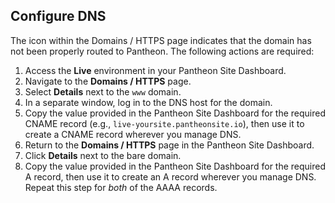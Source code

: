 <h2>Configure DNS</h2>
<p>The <span class="glyphicons glyphicons-alert text-warning"></span> icon within the Domains / HTTPS page indicates that the domain has not been properly routed to Pantheon. The following actions are required:</p>

<ol>
<li> Access the <b><span class="glyphicons glyphicons-cardio"></span> Live</b> environment in your Pantheon Site Dashboard.</li>
<li> Navigate to the <b><span class="glyphicons glyphicons-global"></span> Domains / HTTPS</b> page.</li>
<li> Select <b>Details</b> next to the <code>www</code> domain.</li>
<li> In a separate window, log in to the DNS host for the domain.</li>
<li> Copy the value provided in the Pantheon Site Dashboard for the required CNAME record (e.g., <code>live-yoursite.pantheonsite.io</code>), then use it to create a CNAME record wherever you manage DNS.</li>
<li> Return to the <b><span class="glyphicons glyphicons-global"></span> Domains / HTTPS</b> page in the Pantheon Site Dashboard.</li>
<li> Click <b>Details</b> next to the bare domain.</li>
<li> Copy the value provided in the Pantheon Site Dashboard for the required A record, then use it to create an A record wherever you manage DNS. Repeat this step for <i>both</i> of the AAAA records.</li>
</ol>
